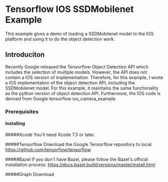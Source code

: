 # Tensorflow IOS SSDMobilenet Example

This example gives a demo of loading a SSDMobilenet model to the IOS platform and using it to do the object detection work.

## Introduciton

Recently Google released the Tensorflow Object Detection API which includes the selection of multiple models. However, the API does not contain a IOS version of implementation. Therefore, for this example, I wrote a IOS implementation of the object detection API, including the SSDMobilenet model. For this example, it maintains the same functionality as the python version of object detection API. Furthermore, the IOS code is derived from Google tensorflow ios_camera_example.

### Prerequisites


#### Installing

#####Xcode
You’ll need Xcode 7.3 or later.

#####Tensorflow
Download the Google Tensorflow repository to local:
https://github.com/tensorflow/tensorflow

#####Bazel
If you don't have Bazel, please follow the Bazel's official installation process:
https://docs.bazel.build/versions/master/install.html

#####Graph Download
